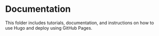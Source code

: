 # Documentation
This folder includes tutorials, documentation, and instructions on how to use Hugo and deploy using GitHub Pages. 